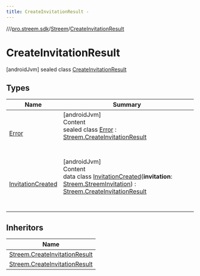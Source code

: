```yaml
---
title: CreateInvitationResult -
---
```

//[<root>](../../../../index.md)/[pro.streem.sdk](../../index.md)/[Streem](../index.md)/[CreateInvitationResult](index.md)



# CreateInvitationResult  
 [androidJvm] sealed class [CreateInvitationResult](index.md)   


## Types  
  
|  Name |  Summary | 
|---|---|
| <a name="pro.streem.sdk/Streem.CreateInvitationResult.Error///PointingToDeclaration/"></a>[Error](-error/index.md)| <a name="pro.streem.sdk/Streem.CreateInvitationResult.Error///PointingToDeclaration/"></a>[androidJvm]  <br>Content  <br>sealed class [Error](-error/index.md) : [Streem.CreateInvitationResult](index.md)  <br><br><br>|
| <a name="pro.streem.sdk/Streem.CreateInvitationResult.InvitationCreated///PointingToDeclaration/"></a>[InvitationCreated](-invitation-created/index.md)| <a name="pro.streem.sdk/Streem.CreateInvitationResult.InvitationCreated///PointingToDeclaration/"></a>[androidJvm]  <br>Content  <br>data class [InvitationCreated](-invitation-created/index.md)(**invitation**: [Streem.StreemInvitation](../-streem-invitation/index.md)) : [Streem.CreateInvitationResult](index.md)  <br><br><br>|


## Inheritors  
  
|  Name | 
|---|
| <a name="pro.streem.sdk/Streem.CreateInvitationResult.InvitationCreated///PointingToDeclaration/"></a>[Streem.CreateInvitationResult](-invitation-created/index.md)|
| <a name="pro.streem.sdk/Streem.CreateInvitationResult.Error///PointingToDeclaration/"></a>[Streem.CreateInvitationResult](-error/index.md)|


